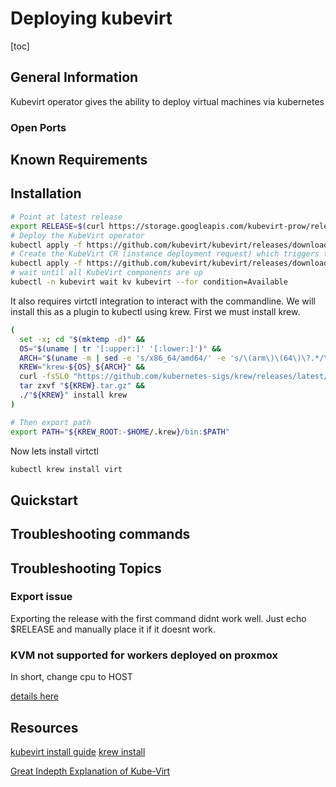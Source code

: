 # Deploying kubevirt

[toc]

## General Information

Kubevirt operator gives the ability to deploy virtual machines via kubernetes

### Open Ports

## Known Requirements

## Installation

```bash
# Point at latest release
export RELEASE=$(curl https://storage.googleapis.com/kubevirt-prow/release/kubevirt/kubevirt/stable.txt)
# Deploy the KubeVirt operator
kubectl apply -f https://github.com/kubevirt/kubevirt/releases/download/${RELEASE}/kubevirt-operator.yaml
# Create the KubeVirt CR (instance deployment request) which triggers the actual installation
kubectl apply -f https://github.com/kubevirt/kubevirt/releases/download/${RELEASE}/kubevirt-cr.yaml
# wait until all KubeVirt components are up
kubectl -n kubevirt wait kv kubevirt --for condition=Available
```

It also requires virtctl integration to interact with the commandline. We will install this as a plugin to kubectl using krew. First we must install krew.

```bash
(
  set -x; cd "$(mktemp -d)" &&
  OS="$(uname | tr '[:upper:]' '[:lower:]')" &&
  ARCH="$(uname -m | sed -e 's/x86_64/amd64/' -e 's/\(arm\)\(64\)\?.*/\1\2/' -e 's/aarch64$/arm64/')" &&
  KREW="krew-${OS}_${ARCH}" &&
  curl -fsSLO "https://github.com/kubernetes-sigs/krew/releases/latest/download/${KREW}.tar.gz" &&
  tar zxvf "${KREW}.tar.gz" &&
  ./"${KREW}" install krew
)

# Then export path
export PATH="${KREW_ROOT:-$HOME/.krew}/bin:$PATH"
```

Now lets install virtctl

```bash
kubectl krew install virt
```

## Quickstart




## Troubleshooting commands

## Troubleshooting Topics


### Export issue
Exporting the release with the first command didnt work well. Just echo $RELEASE and manually place it if it doesnt work.

### KVM not supported for workers deployed on proxmox

In short, change cpu to HOST

[details here](https://pve.proxmox.com/wiki/Nested_Virtualization)



## Resources

[kubevirt install guide](https://kubevirt.io/user-guide/operations/installation/#installing-kubevirt-on-kubernetes)
[krew install](https://krew.sigs.k8s.io/docs/user-guide/setup/install/)

[Great Indepth Explanation of Kube-Virt](https://arthurchiao.art/blog/kubevirt-create-vm/)